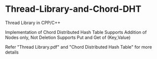 # Thread-Library-and-Chord-DHT

Thread Library in CPP/C++

Implementation of Chord Distributed Hash Table
	Supports Addition of Nodes only, Not Deletion
	Supports Put and Get of (Key,Value)

Refer "Thread Library.pdf" and "Chord Distributed Hash Table" for more details

